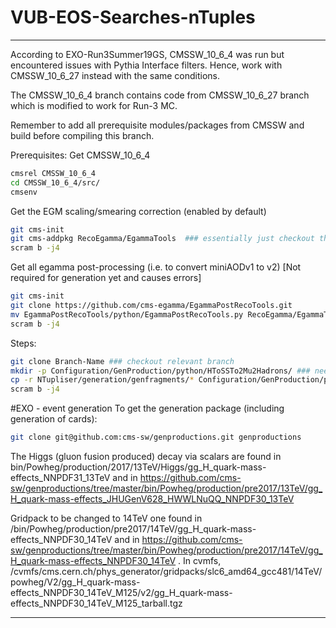 VUB-EOS-Searches-nTuples
==============
***

According to EXO-Run3Summer19GS, CMSSW_10_6_4 was run but encountered issues with Pythia Interface filters. 
Hence, work with CMSSW_10_6_27 instead with the same conditions. 

The CMSSW_10_6_4 branch contains code from CMSSW_10_6_27 branch which is modified to work for Run-3 MC. 

Remember to add all prerequisite modules/packages from CMSSW and build before compiling this branch. 

Prerequisites: 
Get CMSSW_10_6_4
```bash
cmsrel CMSSW_10_6_4
cd CMSSW_10_6_4/src/
cmsenv
```
Get the EGM scaling/smearing correction (enabled by default)
```bash
git cms-init
git cms-addpkg RecoEgamma/EgammaTools  ### essentially just checkout the package from CMSSW
scram b -j4
```
Get all egamma post-processing (i.e. to convert miniAODv1 to v2) [Not required for generation yet and causes errors]
```bash
git cms-init
git clone https://github.com/cms-egamma/EgammaPostRecoTools.git
mv EgammaPostRecoTools/python/EgammaPostRecoTools.py RecoEgamma/EgammaTools/python/.
scram b -j4
```

Steps: 
```bash
git clone Branch-Name ### checkout relevant branch
mkdir -p Configuration/GenProduction/python/HToSSTo2Mu2Hadrons/ ### needed for CMSSW to find genfragments
cp -r NTupliser/generation/genfragments/* Configuration/GenProduction/python/HToSSTo2Mu2Hadrons/. ###copy all genfragments to created dir
scram b -j4
```

#EXO - event generation
To get the generation package (including generation of cards):
```bash
git clone git@github.com:cms-sw/genproductions.git genproductions
```

The Higgs (gluon fusion produced) decay via scalars are found in bin/Powheg/production/2017/13TeV/Higgs/gg_H_quark-mass-effects_NNPDF31_13TeV and in
https://github.com/cms-sw/genproductions/tree/master/bin/Powheg/production/pre2017/13TeV/gg_H_quark-mass-effects_JHUGenV628_HWWLNuQQ_NNPDF30_13TeV 

Gridpack to be changed to 14TeV one found in /bin/Powheg/production/pre2017/14TeV/gg_H_quark-mass-effects_NNPDF30_14TeV and in https://github.com/cms-sw/genproductions/tree/master/bin/Powheg/production/pre2017/14TeV/gg_H_quark-mass-effects_NNPDF30_14TeV . In cvmfs, /cvmfs/cms.cern.ch/phys_generator/gridpacks/slc6_amd64_gcc481/14TeV/powheg/V2/gg_H_quark-mass-effects_NNPDF30_14TeV_M125/v2/gg_H_quark-mass-effects_NNPDF30_14TeV_M125_tarball.tgz

---
